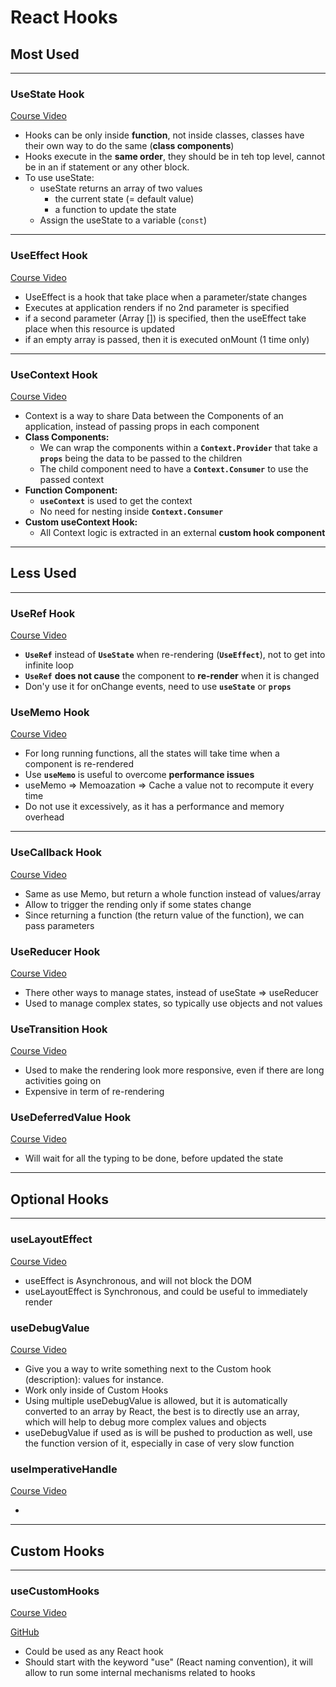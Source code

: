 # React Hooks

## Most Used

---

### UseState Hook

[Course Video](https://courses.webdevsimplified.com/view/courses/react-hooks-simplified/1327055-must-know-hooks/4076826-01-usestate)

- Hooks can be only inside **function**, not inside classes, classes have their own way to do the same (**class components**)
- Hooks execute in the **same order**, they should be in teh top level, cannot be in an if statement or any other block.
- To use useState:
  - useState returns an array of two values
    - the current state (= default value)
    - a function to update the state
  - Assign the useState to a variable (`const`)

---

### UseEffect Hook

[Course Video](https://courses.webdevsimplified.com/view/courses/react-hooks-simplified/1327055-must-know-hooks/4076830-02-useeffect)

- UseEffect is a hook that take place when a parameter/state changes
- Executes at application renders if no 2nd parameter is specified
- if a second parameter (Array []) is specified, then the useEffect take place when this resource is updated
- if an empty array is passed, then it is executed onMount (1 time only)

---

### UseContext Hook

[Course Video](https://courses.webdevsimplified.com/view/courses/react-hooks-simplified/1327055-must-know-hooks/4076825-03-usecontext)

- Context is a way to share Data between the Components of an application, instead of passing props in each component
- **Class Components:**
  - We can wrap the components within a **`Context.Provider`** that take a **`props`** being the data to be passed to the children
  - The child component need to have a **`Context.Consumer`** to use the passed context
- **Function Component:**
  - **`useContext`** is used to get the context
  - No need for nesting inside **`Context.Consumer`**
- **Custom useContext Hook:**
  - All Context logic is extracted in an external **custom hook component**

---

## Less Used

---

### UseRef Hook

[Course Video](https://courses.webdevsimplified.com/view/courses/react-hooks-simplified/1327056-lesser-used-hooks/4076822-04-useref)

- **`UseRef`** instead of **`UseState`** when re-rendering (**`UseEffect`**), not to get into infinite loop
- **`UseRef`** **does not cause** the component to **re-render** when it is changed
- Don'y use it for onChange events, need to use **`useState`** or **`props`**

### UseMemo Hook

[Course Video](https://courses.webdevsimplified.com/view/courses/react-hooks-simplified/1327056-lesser-used-hooks/4076824-05-usememo)

- For long running functions, all the states will take time when a component is re-rendered
- Use **`useMemo`** is useful to overcome **performance issues**
- useMemo => Memoazation => Cache a value not to recompute it every time
- Do not use it excessively, as it has a performance and memory overhead
  
---

### UseCallback Hook

[Course Video](https://courses.webdevsimplified.com/view/courses/react-hooks-simplified/1327056-lesser-used-hooks/4076821-06-usecallback)

- Same as use Memo, but return a whole function instead of values/array
- Allow to trigger the rending only if some states change
- Since returning a function (the return value of the function), we can pass parameters

### UseReducer Hook

[Course Video](https://courses.webdevsimplified.com/view/courses/react-hooks-simplified/1327056-lesser-used-hooks/4122941-07-usereducer)

- There other ways to manage states, instead of useState => useReducer
- Used to manage complex states, so typically use objects and not values

### UseTransition Hook

[Course Video](https://courses.webdevsimplified.com/view/courses/react-hooks-simplified/1327056-lesser-used-hooks/4089459-08-usetransition)

- Used to make the rendering look more responsive, even if there are long activities going on
- Expensive in term of re-rendering

### UseDeferredValue Hook

[Course Video](https://courses.webdevsimplified.com/view/courses/react-hooks-simplified/1327056-lesser-used-hooks/4089457-09-usedeferredvalue)

- Will wait for all the typing to be done, before updated the state

---

## Optional Hooks

---

### useLayoutEffect

[Course Video](https://courses.webdevsimplified.com/view/courses/react-hooks-simplified/1327244-optional-hooks/4121584-10-uselayouteffect)

- useEffect is Asynchronous, and will not block the DOM
- useLayoutEffect is Synchronous, and could be useful to immediately render

### useDebugValue

[Course Video](https://courses.webdevsimplified.com/view/courses/react-hooks-simplified/1327244-optional-hooks/4376394-11-usedebugvalue)

- Give you a way to write something next to the Custom hook (description): values for instance.
- Work only inside of Custom Hooks
- Using multiple useDebugValue is allowed, but it is automatically converted to an array by React, the best is to directly use an array, which will help to debug more complex values and objects
- useDebugValue if used as is will be pushed to production as well, use the function version of it, especially in case of very slow function

### useImperativeHandle

[Course Video](https://courses.webdevsimplified.com/view/courses/react-hooks-simplified/1327244-optional-hooks/4376394-11-usedebugvalue)

- 

---

## Custom Hooks

---

### useCustomHooks

[Course Video](https://courses.webdevsimplified.com/view/courses/react-hooks-simplified/1327246-custom-hooks/4121572-14-how-to-create-custom-hooks)

[GitHub](https://github.com/WebDevSimplified/useful-custom-react-hooks)

- Could be used as any React hook
- Should start with the keyword "use" (React naming convention), it will allow to run some internal mechanisms related to hooks
  